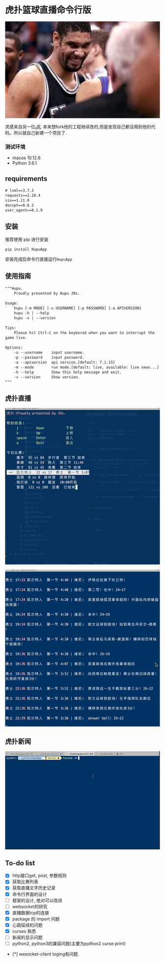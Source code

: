 # 虎扑篮球直播命令行版  
![Duncan](images/Duncan.jpg)

灵感来自另一位[JR](https://github.com/chenjiandongx/HupuLive), 本来想fork他的工程继续改的,但是发现自己都没用到他的代码。所以就自己新建一个项目了.

### 测试环境
* macos 10.12.6
* Python 3.6.1 

## requirements

```
# lxml==3.7.3
requests==2.18.4
six==1.11.0
docopt==0.6.2
user_agent==0.1.9
```

## 安装

推荐使用 pip 进行安装
```
pip install HupuApp
```
安装完成后命令行直接运行`HupuApp`

## 使用指南
```shell
"""Hupu.
    Proudly presented by Hupu JRs.

Usage:
    hupu [-m MODE] [-u USERNAME] [-p PASSWORD] [-a APIVERSION]
    hupu -h | --help
    hupu -v | --version

Tips:
    Please hit Ctrl-C on the keyborad when you want to interrupt the game live.

Options:
    -u --username    input username.
    -p --password    input password.
    -a --apiversion  api version.[default: 7.1.15]
    -m --mode        run mode.[default: live, available: live news...]
    -h --help        Show this help message and exit.
    -v --version     Show version.
"""
```

## 虎扑直播
![hupu_live](images/hupu_live.gif)

![hupu_live2](images/hupu_live2.gif)

## 虎扑新闻

![hupu_news](images/hupu_news.gif)


## To-do list
* [x] http接口get, post, 参数规则
* [x] 获取比赛列表
* [x] 获取直播文字历史记录
* [x] 命令行界面的设计
* [ ] 框架的设计, 绝对可以改进
* [ ] websocket的研究
* [x] 直播数据tcp的连接
* [x] package 的 import 问题
* [x] 心跳延续的问题
* [x] curses 熟悉
* [ ] 新闻的显示问题
* [ ] python2, python3的兼容问题(主要为python2 curse print)
* [*] wesocket-client loging有问题.
